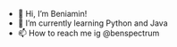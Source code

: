 - 👋 Hi, I’m Beniamin!
- 🌱 I’m currently learning Python and Java
- 📫 How to reach me ig @benspectrum
